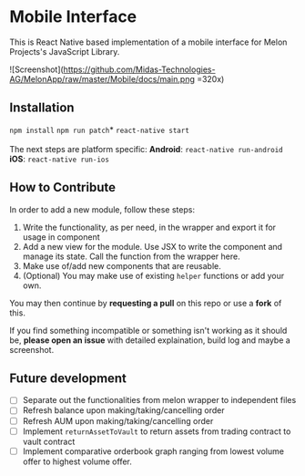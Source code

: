# Mobile Interface
This is React Native based implementation of a mobile interface for Melon Projects's JavaScript Library.

![Screenshot](https://github.com/Midas-Technologies-AG/MelonApp/raw/master/Mobile/docs/main.png =320x)

## Installation
 `npm install`
  `npm run patch`*
   `react-native start`
  \
  \
  The next steps are platform specific:
__Android__:  `react-native run-android`
__iOS__: `react-native run-ios`


## How to Contribute

In order to add a new module, follow these steps:
1. Write the functionality, as per need, in the wrapper and export it for usage in component
2. Add a new view for the module. Use JSX to write the component and manage its state. Call the function from the wrapper here.
3. Make use of/add new components that are reusable.
4. (Optional) You may make use of existing `helper` functions or add your own.  

You may then continue by __requesting a pull__ on this repo or use a __fork__ of this.  

If you find something incompatible or something isn't working as it should be, __please open an issue__ with detailed explaination, build log and maybe a screenshot.


## Future development

 - [ ] Separate out the functionalities from melon wrapper to independent files
 - [ ] Refresh balance upon making/taking/cancelling order
 - [ ] Refresh AUM upon making/taking/cancelling order
 - [ ] Implement `returnAssetToVault` to return assets from trading contract to vault contract
 - [ ] Implement comparative orderbook graph ranging from lowest volume offer to highest volume offer.
